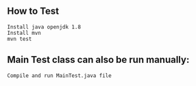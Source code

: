 ## How to Test 
    Install java openjdk 1.8
    Install mvn
    mvn test

## Main Test class can also be run manually:
    Compile and run MainTest.java file

